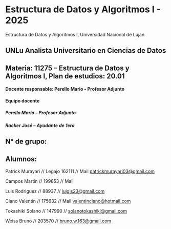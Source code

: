 # Estructura de Datos y Algoritmos I - 2025
Estructura de Datos y Algoritmos I, Universidad Nacional de Lujan
## UNLu Analista Universitario en Ciencias de Datos
## Materia: 11275 – Estructura de Datos y Algoritmos I, Plan de estudios: 20.01
#### Docente responsable: Perello Mario - Profesor Adjunto
#### Equipo docente
##### Perello Mario – Profesor Adjunto
##### Racker José – Ayudante de 1era
## N° de grupo: 
## Alumnos:

Patrick Murayari // Legajo 162111 // Mail patrickmurayari03@gmail.com

Campos Martín // 199853 // Mail

Luis Rodriguez // 88937 // luigis23@gmail.com

Ciano Valentín // 175632 // Mail valentinciano@hotmail.com

Tokashiki Solano // 147990 // solanotokashiki@gmail.com

Weiss Bruno // 203570 // bruno.w.163@gmail.com


